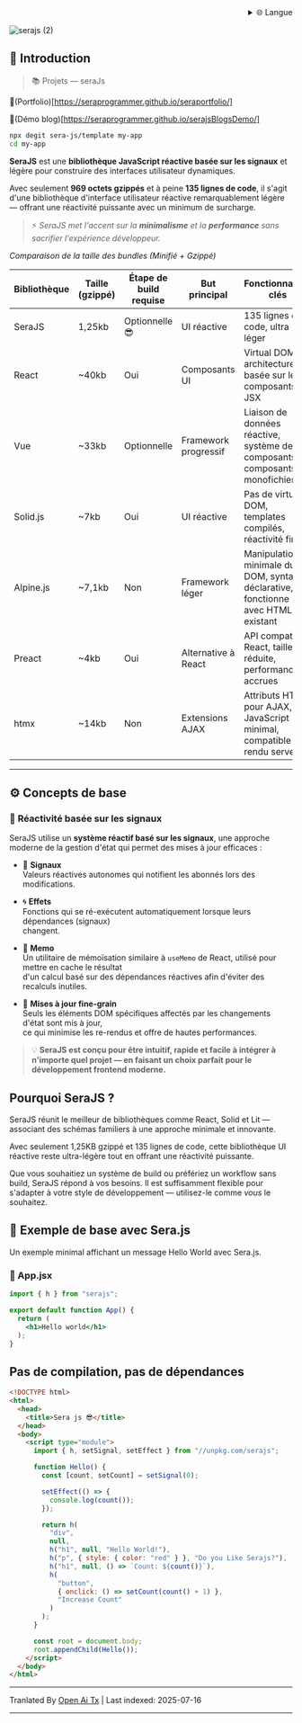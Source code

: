 ﻿<div align="right">
  <details>
    <summary >🌐 Langue</summary>
    <div>
      <div align="center">
        <a href="https://openaitx.github.io/view.html?user=sera-js&project=sera&lang=en">English</a>
        | <a href="https://openaitx.github.io/view.html?user=sera-js&project=sera&lang=zh-CN">简体中文</a>
        | <a href="https://openaitx.github.io/view.html?user=sera-js&project=sera&lang=zh-TW">繁體中文</a>
        | <a href="https://openaitx.github.io/view.html?user=sera-js&project=sera&lang=ja">日本語</a>
        | <a href="https://openaitx.github.io/view.html?user=sera-js&project=sera&lang=ko">한국어</a>
        | <a href="https://openaitx.github.io/view.html?user=sera-js&project=sera&lang=hi">हिन्दी</a>
        | <a href="https://openaitx.github.io/view.html?user=sera-js&project=sera&lang=th">ไทย</a>
        | <a href="https://openaitx.github.io/view.html?user=sera-js&project=sera&lang=fr">Français</a>
        | <a href="https://openaitx.github.io/view.html?user=sera-js&project=sera&lang=de">Deutsch</a>
        | <a href="https://openaitx.github.io/view.html?user=sera-js&project=sera&lang=es">Español</a>
        | <a href="https://openaitx.github.io/view.html?user=sera-js&project=sera&lang=it">Itapano</a>
        | <a href="https://openaitx.github.io/view.html?user=sera-js&project=sera&lang=ru">Русский</a>
        | <a href="https://openaitx.github.io/view.html?user=sera-js&project=sera&lang=pt">Português</a>
        | <a href="https://openaitx.github.io/view.html?user=sera-js&project=sera&lang=nl">Nederlands</a>
        | <a href="https://openaitx.github.io/view.html?user=sera-js&project=sera&lang=pl">Polski</a>
        | <a href="https://openaitx.github.io/view.html?user=sera-js&project=sera&lang=ar">العربية</a>
        | <a href="https://openaitx.github.io/view.html?user=sera-js&project=sera&lang=fa">فارسی</a>
        | <a href="https://openaitx.github.io/view.html?user=sera-js&project=sera&lang=tr">Türkçe</a>
        | <a href="https://openaitx.github.io/view.html?user=sera-js&project=sera&lang=vi">Tiếng Việt</a>
        | <a href="https://openaitx.github.io/view.html?user=sera-js&project=sera&lang=id">Bahasa Indonesia</a>
      </div>
    </div>
  </details>
</div>


![serajs (2)](https://github.com/user-attachments/assets/7ccff260-491d-420b-8e22-4579f9bad50a)

## 📖 **Introduction**

> 📚 Projets  —  seraJs

🔗(Portfolio)[https://seraprogrammer.github.io/seraportfolio/] 

🔗(Démo blog)[https://seraprogrammer.github.io/serajsBlogsDemo/] 


```bash
npx degit sera-js/template my-app
cd my-app
```
**SeraJS** est une **bibliothèque JavaScript réactive basée sur les signaux** et légère
pour construire des interfaces utilisateur dynamiques.

Avec seulement **969 octets gzippés** et à peine **135 lignes de code**, il s'agit d'une bibliothèque d'interface utilisateur réactive remarquablement légère — offrant une réactivité puissante avec un minimum de surcharge.

> ⚡️ _SeraJS met l'accent sur la **minimalisme** et la **performance** sans sacrifier
> l'expérience développeur._


*Comparaison de la taille des bundles (Minifié + Gzippé)*

| Bibliothèque | Taille (gzippé) | Étape de build requise | But principal | Fonctionnalités clés |
|--------------|------------------|-------------------------|---------------|----------------------|
| SeraJS | 1,25kb | Optionnelle 😎 | UI réactive | 135 lignes de code, ultra léger |
| React | ~40kb | Oui | Composants UI | Virtual DOM, architecture basée sur les composants, JSX |
| Vue | ~33kb | Optionnelle | Framework progressif | Liaison de données réactive, système de composants, composants monofichier |
| Solid.js | ~7kb | Oui | UI réactive | Pas de virtual DOM, templates compilés, réactivité fine |
| Alpine.js | ~7,1kb | Non | Framework léger | Manipulation minimale du DOM, syntaxe déclarative, fonctionne avec HTML existant |
| Preact | ~4kb | Oui | Alternative à React | API compatible React, taille réduite, performances accrues |
| htmx | ~14kb | Non | Extensions AJAX | Attributs HTML pour AJAX, JavaScript minimal, compatible rendu serveur |



---

## ⚙️ **Concepts de base**

### 🔄 **Réactivité basée sur les signaux**

SeraJS utilise un **système réactif basé sur les signaux**, une approche moderne de la gestion d'état
qui permet des mises à jour efficaces :

- 🧠 **Signaux**  
  Valeurs réactives autonomes qui notifient les abonnés lors des modifications.

- 🌀 **Effets**  
  Fonctions qui se ré-exécutent automatiquement lorsque leurs dépendances (signaux)  
  changent.

- 🧭 **Memo**  
  Un utilitaire de mémoïsation similaire à `useMemo` de React, utilisé pour mettre en cache le résultat  
  d'un calcul basé sur des dépendances réactives afin d'éviter des recalculs inutiles.

- 🔬 **Mises à jour fine-grain**  
  Seuls les éléments DOM spécifiques affectés par les changements d'état sont mis à jour,  
  ce qui minimise les re-rendus et offre de hautes performances.

> 💡 **SeraJS est conçu pour être intuitif, rapide et facile à intégrer à n'importe quel
> projet — en faisant un choix parfait pour le développement frontend moderne.**


## Pourquoi SeraJS ?

SeraJS réunit le meilleur de bibliothèques comme React, Solid et Lit — associant des schémas familiers à une approche minimale et innovante.

Avec seulement 1,25KB gzippé et 135 lignes de code, cette bibliothèque UI réactive reste ultra-légère tout en offrant une réactivité puissante.

Que vous souhaitiez un système de build ou préfériez un workflow sans build, SeraJS répond à vos besoins. Il est suffisamment flexible pour s'adapter à votre style de développement — utilisez-le comme *vous* le souhaitez.


## 🌱 **Exemple de base avec Sera.js**

Un exemple minimal affichant un message Hello World avec Sera.js.

### 📄 App.jsx



```jsx
import { h } from "serajs";

export default function App() {
  return (
    <h1>Hello world</h1>
  );
}
```
## Pas de compilation, pas de dépendances


```html
<!DOCTYPE html>
<html>
  <head>
    <title>Sera js 😎</title>
  </head>
  <body>
    <script type="module">
      import { h, setSignal, setEffect } from "//unpkg.com/serajs";

      function Hello() {
        const [count, setCount] = setSignal(0);

        setEffect(() => {
          console.log(count());
        });

        return h(
          "div",
          null,
          h("h1", null, "Hello World!"),
          h("p", { style: { color: "red" } }, "Do you Like Serajs?"),
          h("h1", null, () => `Count: ${count()}`),
          h(
            "button",
            { onclick: () => setCount(count() + 1) },
            "Increase Count"
          )
        );
      }

      const root = document.body;
      root.appendChild(Hello());
    </script>
  </body>
</html>
```





---

Tranlated By [Open Ai Tx](https://github.com/OpenAiTx/OpenAiTx) | Last indexed: 2025-07-16

---